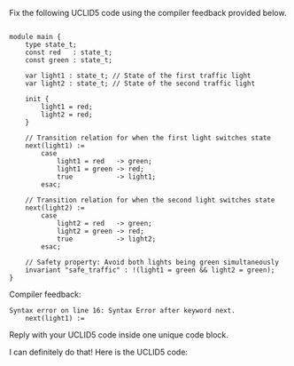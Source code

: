 
Fix the following UCLID5 code using the compiler feedback provided below.

```

module main {
    type state_t;
    const red   : state_t;
    const green : state_t;

    var light1 : state_t; // State of the first traffic light
    var light2 : state_t; // State of the second traffic light
    
    init {
        light1 = red;
        light2 = red;
    }
    
    // Transition relation for when the first light switches state
    next(light1) := 
        case 
            light1 = red   -> green;
            light1 = green -> red;
            true           -> light1;
        esac;

    // Transition relation for when the second light switches state
    next(light2) := 
        case 
            light2 = red   -> green;
            light2 = green -> red;
            true           -> light2;
        esac;
    
    // Safety property: Avoid both lights being green simultaneously
    invariant "safe_traffic" : !(light1 = green && light2 = green);
}
```

Compiler feedback:

```
Syntax error on line 16: Syntax Error after keyword next.
    next(light1) := 

```
Reply with your UCLID5 code inside one unique code block.

I can definitely do that! Here is the UCLID5 code:
```

